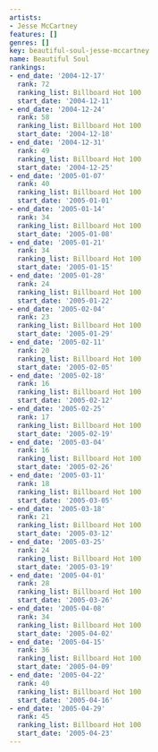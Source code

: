 ```yaml
---
artists:
- Jesse McCartney
features: []
genres: []
key: beautiful-soul-jesse-mccartney
name: Beautiful Soul
rankings:
- end_date: '2004-12-17'
  rank: 72
  ranking_list: Billboard Hot 100
  start_date: '2004-12-11'
- end_date: '2004-12-24'
  rank: 58
  ranking_list: Billboard Hot 100
  start_date: '2004-12-18'
- end_date: '2004-12-31'
  rank: 49
  ranking_list: Billboard Hot 100
  start_date: '2004-12-25'
- end_date: '2005-01-07'
  rank: 40
  ranking_list: Billboard Hot 100
  start_date: '2005-01-01'
- end_date: '2005-01-14'
  rank: 34
  ranking_list: Billboard Hot 100
  start_date: '2005-01-08'
- end_date: '2005-01-21'
  rank: 34
  ranking_list: Billboard Hot 100
  start_date: '2005-01-15'
- end_date: '2005-01-28'
  rank: 24
  ranking_list: Billboard Hot 100
  start_date: '2005-01-22'
- end_date: '2005-02-04'
  rank: 23
  ranking_list: Billboard Hot 100
  start_date: '2005-01-29'
- end_date: '2005-02-11'
  rank: 20
  ranking_list: Billboard Hot 100
  start_date: '2005-02-05'
- end_date: '2005-02-18'
  rank: 16
  ranking_list: Billboard Hot 100
  start_date: '2005-02-12'
- end_date: '2005-02-25'
  rank: 17
  ranking_list: Billboard Hot 100
  start_date: '2005-02-19'
- end_date: '2005-03-04'
  rank: 16
  ranking_list: Billboard Hot 100
  start_date: '2005-02-26'
- end_date: '2005-03-11'
  rank: 18
  ranking_list: Billboard Hot 100
  start_date: '2005-03-05'
- end_date: '2005-03-18'
  rank: 21
  ranking_list: Billboard Hot 100
  start_date: '2005-03-12'
- end_date: '2005-03-25'
  rank: 24
  ranking_list: Billboard Hot 100
  start_date: '2005-03-19'
- end_date: '2005-04-01'
  rank: 28
  ranking_list: Billboard Hot 100
  start_date: '2005-03-26'
- end_date: '2005-04-08'
  rank: 34
  ranking_list: Billboard Hot 100
  start_date: '2005-04-02'
- end_date: '2005-04-15'
  rank: 36
  ranking_list: Billboard Hot 100
  start_date: '2005-04-09'
- end_date: '2005-04-22'
  rank: 40
  ranking_list: Billboard Hot 100
  start_date: '2005-04-16'
- end_date: '2005-04-29'
  rank: 45
  ranking_list: Billboard Hot 100
  start_date: '2005-04-23'
---
```


